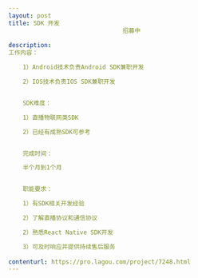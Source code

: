 ```yaml
---                
layout: post       
title: SDK 开发
                                招募中
           
description: 
工作内容：

    1）Android技术负责Android SDK兼职开发

    2）IOS技术负责IOS SDK兼职开发


    SDK难度：

    1）直播物联网类SDK

    2）已经有成熟SDK可参考


    完成时间：

    半个月到1个月


    职能要求：

    1）有SDK相关开发经验

    2）了解直播协议和通信协议

    2）熟悉React Native SDK开发

    3）可及时响应并提供持续售后服务
     
contenturl: https://pro.lagou.com/project/7248.html      
---                 
```


